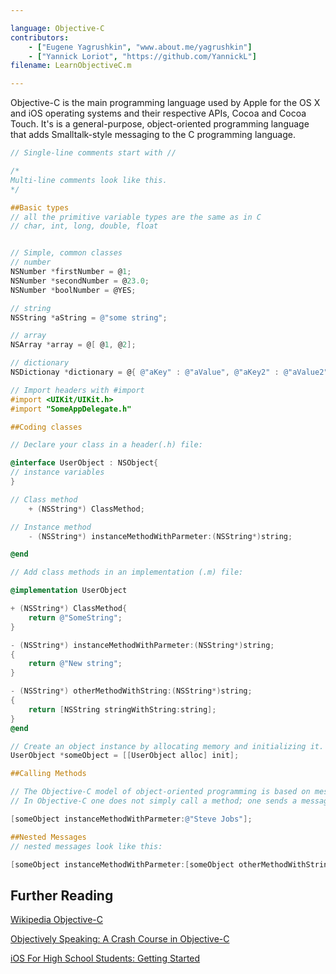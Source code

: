 ```yaml
---

language: Objective-C
contributors:
    - ["Eugene Yagrushkin", "www.about.me/yagrushkin"]
    - ["Yannick Loriot", "https://github.com/YannickL"]
filename: LearnObjectiveC.m

---
```


Objective-C is the main programming language used by Apple for the OS X and iOS operating systems and their respective APIs, Cocoa and Cocoa Touch.
It's is a general-purpose, object-oriented programming language that adds Smalltalk-style messaging to the C programming language. 

```Objective-C
// Single-line comments start with //

/*
Multi-line comments look like this.
*/

##Basic types
// all the primitive variable types are the same as in C
// char, int, long, double, float


// Simple, common classes
// number
NSNumber *firstNumber = @1;
NSNumber *secondNumber = @23.0;
NSNumber *boolNumber = @YES; 

// string
NSString *aString = @"some string";

// array
NSArray *array = @[ @1, @2];

// dictionary
NSDictionay *dictionary = @{ @"aKey" : @"aValue", @"aKey2" : @"aValue2" };

// Import headers with #import
#import <UIKit/UIKit.h>
#import "SomeAppDelegate.h"

##Coding classes

// Declare your class in a header(.h) file:

@interface UserObject : NSObject{
// instance variables
}

// Class method
	+ (NSString*) ClassMethod;

// Instance method
	- (NSString*) instanceMethodWithParmeter:(NSString*)string;

@end

// Add class methods in an implementation (.m) file:

@implementation UserObject

+ (NSString*) ClassMethod{
	return @"SomeString";
}

- (NSString*) instanceMethodWithParmeter:(NSString*)string;
{
	return @"New string";
}

- (NSString*) otherMethodWithString:(NSString*)string;
{
	return [NSString stringWithString:string];
}
@end

// Create an object instance by allocating memory and initializing it. An object is not fully functional until both steps have been completed.
UserObject *someObject = [[UserObject alloc] init];

##Calling Methods

// The Objective-C model of object-oriented programming is based on message passing to object instances. 
// In Objective-C one does not simply call a method; one sends a message.

[someObject instanceMethodWithParmeter:@"Steve Jobs"];

##Nested Messages
// nested messages look like this:

[someObject instanceMethodWithParmeter:[someObject otherMethodWithString:@"Jony Ive"]];

```
## Further Reading

[Wikipedia Objective-C](http://en.wikipedia.org/wiki/Objective-C)

[Objectively Speaking: A Crash Course in Objective-C](http://www.raywenderlich.com/12444/objectively-speaking-a-crash-course-in-objective-c)

[iOS For High School Students: Getting Started](http://www.raywenderlich.com/5600/ios-for-high-school-students-getting-started)
